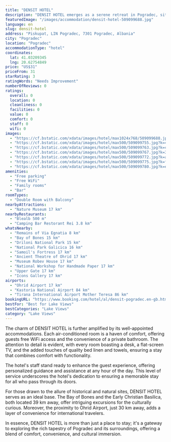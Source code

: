 ```yaml
---
title: "DENSIT HOTEL"
description: "DENSIT HOTEL emerges as a serene retreat in Pogradec, situated a mere 24 km from the tranquil Ohrid Lake Springs and a stone's throw away from the mystical Cave Church Archangel Michael, 25 km to be precise."
featuredImage: "/images/accommodation/densit-hotel-509099688.jpg"
language: en
slug: densit-hotel
address: "Piskupat, LIN Pogradec, 7301 Pogradec, Albania"
city: "Pogradec"
location: "Pogradec"
accommodationType: "hotel"
coordinates:
  lat: 41.03209345
  lng: 20.62754849
price: "US$31"
priceFrom: 31
starRating: 3
ratingWords: "Needs Improvement"
numberOfReviews: 0
ratings:
  overall: 0
  location: 0
  cleanliness: 0
  facilities: 0
  value: 0
  comfort: 0
  staff: 0
  wifi: 0
images:
  - "https://cf.bstatic.com/xdata/images/hotel/max1024x768/509099688.jpg?k=1c6e6b33028e4b8e75413a79d358723f4c8b91d8f376c6603dc42d6817a00a2d&o=&hp=1"
  - "https://cf.bstatic.com/xdata/images/hotel/max500/509099755.jpg?k=4a450fb75566cbd0799fe31cad789ccb9b0a9d82d079ff62040efa40869dbae4&o=&hp=1"
  - "https://cf.bstatic.com/xdata/images/hotel/max500/509099763.jpg?k=c38ed3ee46705e4a4661b5907d5bfd50b30b68189c14509c60179311f373a6ec&o=&hp=1"
  - "https://cf.bstatic.com/xdata/images/hotel/max500/509099767.jpg?k=3b2f8316c145573db865451bfd166fc662f27538bd4f710202e5df939868d3b9&o=&hp=1"
  - "https://cf.bstatic.com/xdata/images/hotel/max500/509099772.jpg?k=af6020e8338c0f105f7b872d1c624579fc7f22b4ecd942ceaa640e6f6ba41b63&o=&hp=1"
  - "https://cf.bstatic.com/xdata/images/hotel/max500/509099775.jpg?k=fa332f7560226e075edba95414b8fb169c093e26064d2f83ce7e20acfe828864&o=&hp=1"
  - "https://cf.bstatic.com/xdata/images/hotel/max500/509099780.jpg?k=e6031b475bb54b39a0b000fbdd669805f2343bf241e42d166a7fe63f804b5d1b&o=&hp=1"
amenities:
  - "Free parking"
  - "Free WiFi"
  - "Family rooms"
  - "Bar"
roomTypes:
  - "Double Room with Balcony"
nearbyAttractions:
  - "Nature Museum 17 km"
nearbyRestaurants:
  - "Blealb 500 m"
  - "Camping Bar Restorant Rei 3.8 km"
whatsNearby:
  - "Remains of Via Egnatia 8 km"
  - "Bay of Bones 15 km"
  - "Driloni National Park 15 km"
  - "National Park Galicica 16 km"
  - "Samoil's Fortress 17 km"
  - "Ancient Theatre of Ohrid 17 km"
  - "Museum Robev House 17 km"
  - "National Workshop for Handmade Paper 17 km"
  - "Upper Gate 17 km"
  - "Icons Gallery 17 km"
airports:
  - "Ohrid Airport 17 km"
  - "Kastoria National Airport 84 km"
  - "Tirana International Airport Mother Teresa 86 km"
bookingURL: "https://www.booking.com/hotel/al/densit-pogradec.en-gb.html?aid=8035640"
bestFor: "Best for Lake Views"
bestCategories: "Lake Views"
category: "Lake Views"
---
```


The charm of DENSIT HOTEL is further amplified by its well-appointed accommodations. Each air-conditioned room is a haven of comfort, offering guests free WiFi access and the convenience of a private bathroom. The attention to detail is evident, with every room boasting a desk, a flat-screen TV, and the added touches of quality bed linen and towels, ensuring a stay that combines comfort with functionality.

The hotel's staff stand ready to enhance the guest experience, offering personalized guidance and assistance at any hour of the day. This level of service underscores the hotel's dedication to ensuring a memorable stay for all who pass through its doors.

For those drawn to the allure of historical and natural sites, DENSIT HOTEL serves as an ideal base. The Bay of Bones and the Early Christian Basilica, both located 39 km away, offer intriguing excursions for the culturally curious. Moreover, the proximity to Ohrid Airport, just 30 km away, adds a layer of convenience for international travelers.

In essence, DENSIT HOTEL is more than just a place to stay; it's a gateway to exploring the rich tapestry of Pogradec and its surroundings, offering a blend of comfort, convenience, and cultural immersion.